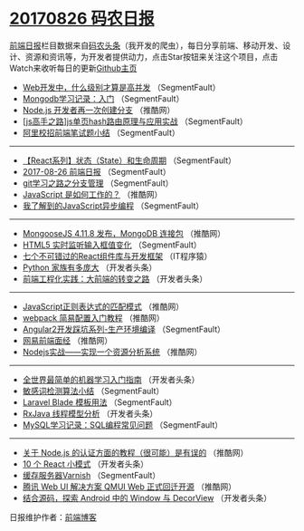 # [20170826 码农日报](http://hao.caibaojian.com/date/2017/08/26)

[前端日报](http://caibaojian.com/c/news)栏目数据来自[码农头条](http://hao.caibaojian.com/)（我开发的爬虫），每日分享前端、移动开发、设计、资源和资讯等，为开发者提供动力，点击Star按钮来关注这个项目，点击Watch来收听每日的更新[Github主页](https://github.com/kujian/frontendDaily)
* [Web开发中，什么级别才算是高并发](http://hao.caibaojian.com/49213.html) （SegmentFault）
* [Mongodb学习记录：入门](http://hao.caibaojian.com/49219.html) （SegmentFault）
* [Node.js 开发者再一次创建分支](http://hao.caibaojian.com/49189.html) （推酷网）
* [[js高手之路]js单页hash路由原理与应用实战](http://hao.caibaojian.com/49223.html) （SegmentFault）
* [阿里校招前端笔试题小结](http://hao.caibaojian.com/49215.html) （SegmentFault）

***
* [【React系列】状态（State）和生命周期](http://hao.caibaojian.com/49226.html) （SegmentFault）
* [2017-08-26 前端日报](http://hao.caibaojian.com/49260.html) （SegmentFault）
* [git学习之路之分支管理](http://hao.caibaojian.com/49217.html) （SegmentFault）
* [JavaScript 是如何工作的？](http://hao.caibaojian.com/49188.html) （推酷网）
* [我了解到的JavaScript异步编程](http://hao.caibaojian.com/49218.html) （SegmentFault）

***
* [MongooseJS 4.11.8 发布，MongoDB 连接包](http://hao.caibaojian.com/49190.html) （推酷网）
* [HTML5 实时监听输入框值变化](http://hao.caibaojian.com/49253.html) （SegmentFault）
* [七个不可错过的React组件库与开发框架](http://hao.caibaojian.com/49293.html) （IT程序猿）
* [Python 家族有多庞大](http://hao.caibaojian.com/49234.html) （开发者头条）
* [前端工程化实践：大前端的转变之路](http://hao.caibaojian.com/49245.html) （开发者头条）

***
* [JavaScript正则表达式的匹配模式](http://hao.caibaojian.com/49185.html) （推酷网）
* [webpack 简易配置入门教程](http://hao.caibaojian.com/49187.html) （推酷网）
* [Angular2开发踩坑系列-生产环境编译](http://hao.caibaojian.com/49250.html) （SegmentFault）
* [网易前端面经](http://hao.caibaojian.com/49191.html) （推酷网）
* [Nodejs实战——实现一个资源分析系统](http://hao.caibaojian.com/49180.html) （推酷网）

***
* [全世界最简单的机器学习入门指南](http://hao.caibaojian.com/49232.html) （开发者头条）
* [敏感词检测算法小结](http://hao.caibaojian.com/49222.html) （SegmentFault）
* [Laravel Blade 模板用法](http://hao.caibaojian.com/49255.html) （SegmentFault）
* [RxJava 线程模型分析](http://hao.caibaojian.com/49244.html) （开发者头条）
* [MySQL学习记录：SQL编程常见问题](http://hao.caibaojian.com/49224.html) （SegmentFault）

***
* [关于 Node.js 的认证方面的教程（很可能）是有误的](http://hao.caibaojian.com/49183.html) （推酷网）
* [10 个 React 小模式](http://hao.caibaojian.com/49235.html) （开发者头条）
* [缓存服务器Varnish](http://hao.caibaojian.com/49246.html) （SegmentFault）
* [腾讯 Web UI 解决方案 QMUI Web 正式回迁开源](http://hao.caibaojian.com/49184.html) （推酷网）
* [结合源码，探索 Android 中的 Window 与 DecorView](http://hao.caibaojian.com/49236.html) （开发者头条）

日报维护作者：[前端博客](http://caibaojian.com/) 